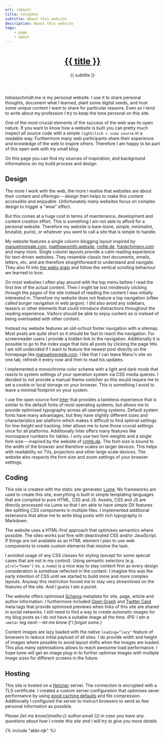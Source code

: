 ```yaml
---
url: /about/
title: Colophon
subtitle: About this website
description: About this website
tags:
    - page
    - about
---
```


<header>

# [{{ title }}](/)

{{ subtitle }}

</header>

tobiasschmidt.me is my personal website. I use it to share personal thoughts, document what I learned, plant some digital seeds, and host some unique content I want to share for particular reasons. Even so I tend to write about my profession I try to keep the tone personal on this site.

One of the most crucial elements of the success of the web was its open nature. If you want to know how a website is built you can pretty much inspect all source code with a simple `rightclick > view source` in a readable way. Furthermore many web participants share their experience and knowledge of the web to inspire others. Therefore I am happy to be part of this open web with my small blog.

On this page you can find my sources of inspiration, and background informations on my build process and design.

<section>

## Design

The more I work with the web, the more I realise that websites are about their content and offerings---design then helps to make this content accessible and enjoyable. Unfortunately many websites focus on complex design to trigger a "wow" effect.

But this comes at a huge cost in terms of maintenance, development and content creation effort. This is something I am not able to afford for a personal website. Therefore my website is bare-bone, simple, minimalist, brutalist, purist, or whatever you want to call a site that is simple to handle.

My website features a single column blogging layout inspired by [manuelmoreale.com](https://manuelmoreale.com/), [matthewsmith.website](https://matthewsmith.website/), [cmhb.de](https://cmhb.de/), [frankchimero.com](https://frankchimero.com/) and many more. Single column layouts provide a calm reading experience for text-driven websites. They resemble classic text documents, emails, letters, etc. and are therefore straightforward to understand and navigate. They also fit into [the webs grain](https://frankchimero.com/blog/2015/the-webs-grain/) and follow the vertical scrolling behaviour we learned to love.

On most websites I often play around with the top menu before I read the first line of the actual content. Then I might be lost mindlessly clicking through the pages of the site instead of reading the content I was initially interested in. Therefore my website does not feature a top navigation (often called burger navigation in web jargon). I did also avoid any sidebars, teasers or other elements that could introduce distractions throughout the reading experience. Visitors should be able to enjoy content _as is_ instead of being overloaded with other content.

Instead my website features an old-school footer navigation with a sitemap. Most posts are quite short so it should be fast to reach the navigation. For screenreader users I provide a hidden link to the navigation. Additionally it is possible to go to the index page that lists all posts by clicking the page title. I am still undecided if I want to feature the newest post directly on the homepage like [manuelmoreale.com](https://manuelmoreale.com/). I like that I can leave Manu's site on one tab, refresh it every now and then to read his updates.

I implemented a monochrome color scheme with a light and dark mode that reacts to system settings of your operation system via CSS media queries. I decided to not provide a manual theme switcher as this would require me to set a cookie or local storage on your browser. This is something I avoid to leave a minimal footprint on your system.

I use the open source font [Inter](https://rsms.me/inter/) that provides a tasteless experience that is similar to the default fonts of most operating systems, but allows me to provide optimised typography across all operating systems. Default system fonts have many advantages, but they have slightly different sizes and characteristics per platform which makes it difficult to find optimal settings for line-height and tracking. Inter allows me to tune those crucial settings once for all platforms. Additionally Inter offers many features like monospace numbers for tables. I only use two font-weights and a single font-size---inspired by the website of [cmhb.de](https://cmhb.de/). The font-size is bound to the width of the browser and therefore scales on larger devices. This helps with readability on TVs, projectors and other large scale devices. The website also respects the font-size and zoom settings of your browser settings.

</section><section>

## Coding

This site is created with the static site generator [Lume](https://https://lumeland.github.io/). No frameworks are used to create this site, everything is built in simple templating languages that are compiled to pure HTML, CSS and JS. Assets, CSS and JS are directly processed via Lume so that I am able to have simple DX features like splitting CSS components in multiple files. I implemented additional extensions that allow me to write blog posts with rich typography in Markdown.

The website uses a HTML-first approach that optimises semantics where possible. The sites works just fine with deactivated CSS and/or JavaScript. If things are not available as an HTML element I plan to use web components to create custom elements that resolve the task.

I avoided usage of any CSS classes for styling (except for some special cases that are not in my control). Using semantic selectors (e.g. `a[rel="home"]` vs. `a.home`) is a nice way to stay content first as every design consideration is somehow reflected in the content. I imagine this was the early intention of CSS until we started to build more and more complex layouts. Anyway this restriction forced me to stay very streamlined on the features of the site. And _I guess I am a purist._

The website offers optimised [Schema](https://schema.org/) metadata for site, page, article and author information. I furthermore included [Open Graph](https://ogp.me/) and [Twitter Card](https://developer.twitter.com/en/docs/twitter-for-websites/cards/overview/abouts-cards) meta tags that provide optimised previews when links of this site are shared in social networks. I still need to find a way to create automatic images for my blog posts as I do not have a suitable image all the time. _(PS: I am a `<meta>` tag nerd---let me know if I forgot some.)_

Content images are lazy loaded with the native `loading="lazy"` feature of browsers to reduce initial payload of all sites. I do provide width and height of images where possible to avoid layout shifts when the images are loaded. This plus many optimisations allows to reach awesome load performance. I hope lume will get an image plug-in to further optimise images with multiple image sizes for different screens in the future.

</section><section>

## Hosting

This site is hosted on a [Hetzner](https://www.hetzner.de/) server. The connection is encrypted with a TLS certificate. I created a custom server configuration that optimises sever performance by using [good caching defaults](https://web.dev/love-your-cache/) and file compression. Additionally I configured the server to instruct browsers to send as few personal information as possible.

</section>

<footer>

_Please [let me know](mailto:{{ author.email }}) in case you have any questions about how I create this site and I will try to give you more details._

</footer>

{% include "abbr.njk" %}

